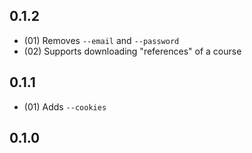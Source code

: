 ## 0.1.2

* (01) Removes `--email` and `--password`
* (02) Supports downloading "references" of a course

## 0.1.1

* (01) Adds `--cookies`

## 0.1.0
